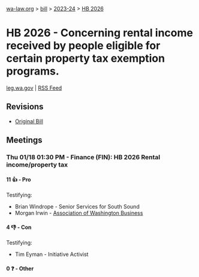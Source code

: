 [wa-law.org](/) > [bill](/bill/) > [2023-24](/bill/2023-24/) > [HB 2026](/bill/2023-24/hb/2026/)

# HB 2026 - Concerning rental income received by people eligible for certain property tax exemption programs.
[leg.wa.gov](https://app.leg.wa.gov/billsummary?BillNumber=2026&Year=2023&Initiative=false) | [RSS Feed](./rss.xml)

## Revisions
* [Original Bill](1/)

## Meetings
### Thu 01/18 01:30 PM - Finance (FIN): HB 2026 Rental income/property tax
#### 11 👍 - Pro
Testifying:
* Brian Windrope - Senior Services for South Sound
* Morgan Irwin - [Association of Washington Business](/org/association_of_washington_business/)

#### 4 👎 - Con
Testifying:
* Tim Eyman - Initiative Activist

#### 0 ❓ - Other
